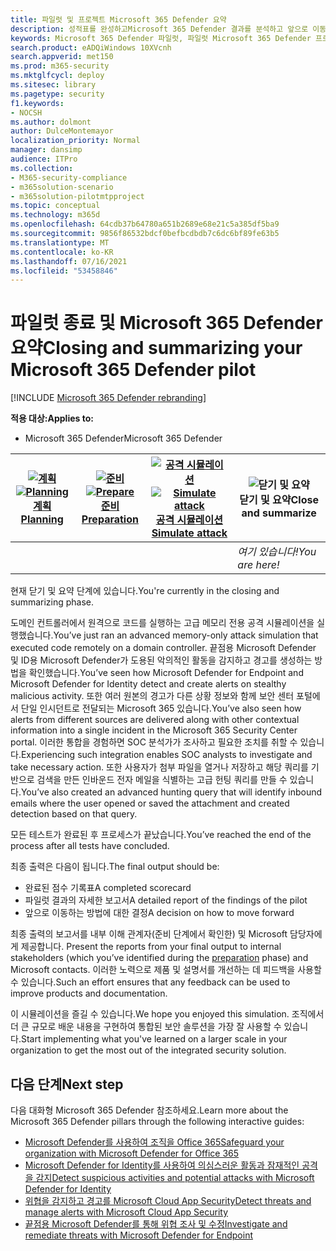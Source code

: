 ```yaml
---
title: 파일럿 및 프로젝트 Microsoft 365 Defender 요약
description: 성적표를 완성하고Microsoft 365 Defender 결과를 분석하고 앞으로 이동하는 방법을 결정하여 파일럿 프로젝트를 완료합니다.
keywords: Microsoft 365 Defender 파일럿, 파일럿 Microsoft 365 Defender 프로젝트, 프로덕션 Microsoft 365 Defender 평가한 후의 작업, Microsoft 365 Defender 파일럿에서 배포로 전환, 사이버 보안, 고급 영구 위협, 엔터프라이즈 보안, 장치, 장치, ID, 사용자, 데이터, 응용 프로그램, 인시던트, 자동화된 조사 및 수정, 고급 헌팅
search.product: eADQiWindows 10XVcnh
search.appverid: met150
ms.prod: m365-security
ms.mktglfcycl: deploy
ms.sitesec: library
ms.pagetype: security
f1.keywords:
- NOCSH
ms.author: dolmont
author: DulceMontemayor
localization_priority: Normal
manager: dansimp
audience: ITPro
ms.collection:
- M365-security-compliance
- m365solution-scenario
- m365solution-pilotmtpproject
ms.topic: conceptual
ms.technology: m365d
ms.openlocfilehash: 64cdb37b64780a651b2689e68e21c5a385df5ba9
ms.sourcegitcommit: 9856f86532bdcf0befbcdbdb7c6dc6bf89fe63b5
ms.translationtype: MT
ms.contentlocale: ko-KR
ms.lasthandoff: 07/16/2021
ms.locfileid: "53458846"
---
```

# <a name="closing-and-summarizing-your-microsoft-365-defender-pilot"></a><span data-ttu-id="a74c6-104">파일럿 종료 및 Microsoft 365 Defender 요약</span><span class="sxs-lookup"><span data-stu-id="a74c6-104">Closing and summarizing your Microsoft 365 Defender pilot</span></span>  

[!INCLUDE [Microsoft 365 Defender rebranding](../includes/microsoft-defender.md)]


<span data-ttu-id="a74c6-105">**적용 대상:**</span><span class="sxs-lookup"><span data-stu-id="a74c6-105">**Applies to:**</span></span>
- <span data-ttu-id="a74c6-106">Microsoft 365 Defender</span><span class="sxs-lookup"><span data-stu-id="a74c6-106">Microsoft 365 Defender</span></span>



|<span data-ttu-id="a74c6-107">[![계획](../../media/phase-diagrams/1-planning.png)](m365d-pilot-plan.md)</span><span class="sxs-lookup"><span data-stu-id="a74c6-107">[![Planning](../../media/phase-diagrams/1-planning.png)](m365d-pilot-plan.md)</span></span><br/>[<span data-ttu-id="a74c6-108">계획</span><span class="sxs-lookup"><span data-stu-id="a74c6-108">Planning</span></span>](m365d-pilot-plan.md) |<span data-ttu-id="a74c6-109">[![준비](../../media/phase-diagrams/2-prepare.png)](prepare-m365d-eval.md)</span><span class="sxs-lookup"><span data-stu-id="a74c6-109">[![Prepare](../../media/phase-diagrams/2-prepare.png)](prepare-m365d-eval.md)</span></span><br/>[<span data-ttu-id="a74c6-110">준비</span><span class="sxs-lookup"><span data-stu-id="a74c6-110">Preparation</span></span>](prepare-m365d-eval.md) | <span data-ttu-id="a74c6-111">[![공격 시뮬레이션](../../media/phase-diagrams/3-simluate.png)](m365d-pilot-simulate.md)</span><span class="sxs-lookup"><span data-stu-id="a74c6-111">[![Simulate attack](../../media/phase-diagrams/3-simluate.png)](m365d-pilot-simulate.md)</span></span><br/>[<span data-ttu-id="a74c6-112">공격 시뮬레이션</span><span class="sxs-lookup"><span data-stu-id="a74c6-112">Simulate attack</span></span>](m365d-pilot-simulate.md) | ![닫기 및 요약](../../media/phase-diagrams/4-summary.png)<br/><span data-ttu-id="a74c6-114">닫기 및 요약</span><span class="sxs-lookup"><span data-stu-id="a74c6-114">Close and summarize</span></span>|
|--|--|--|--|
|| | |<span data-ttu-id="a74c6-115">*여기 있습니다!*</span><span class="sxs-lookup"><span data-stu-id="a74c6-115">*You are here!*</span></span>|


<span data-ttu-id="a74c6-116">현재 닫기 및 요약 단계에 있습니다.</span><span class="sxs-lookup"><span data-stu-id="a74c6-116">You're currently in the closing and summarizing phase.</span></span>

<span data-ttu-id="a74c6-117">도메인 컨트롤러에서 원격으로 코드를 실행하는 고급 메모리 전용 공격 시뮬레이션을 실행했습니다.</span><span class="sxs-lookup"><span data-stu-id="a74c6-117">You’ve just ran an advanced memory-only attack simulation that executed code remotely on a domain controller.</span></span> <span data-ttu-id="a74c6-118">끝점용 Microsoft Defender 및 ID용 Microsoft Defender가 도용된 악의적인 활동을 감지하고 경고를 생성하는 방법을 확인했습니다.</span><span class="sxs-lookup"><span data-stu-id="a74c6-118">You’ve seen how Microsoft Defender for Endpoint and Microsoft Defender for Identity detect and create alerts on stealthy malicious activity.</span></span> <span data-ttu-id="a74c6-119">또한 여러 원본의 경고가 다른 상황 정보와 함께 보안 센터 포털에서 단일 인시던트로 전달되는 Microsoft 365 있습니다.</span><span class="sxs-lookup"><span data-stu-id="a74c6-119">You’ve also seen how alerts from different sources are delivered along with other contextual information into a single incident in the Microsoft 365 Security Center portal.</span></span> <span data-ttu-id="a74c6-120">이러한 통합을 경험하면 SOC 분석가가 조사하고 필요한 조치를 취할 수 있습니다.</span><span class="sxs-lookup"><span data-stu-id="a74c6-120">Experiencing such integration enables SOC analysts to investigate and take necessary action.</span></span> <span data-ttu-id="a74c6-121">또한 사용자가 첨부 파일을 열거나 저장하고 해당 쿼리를 기반으로 검색을 만든 인바운드 전자 메일을 식별하는 고급 헌팅 쿼리를 만들 수 있습니다.</span><span class="sxs-lookup"><span data-stu-id="a74c6-121">You’ve also created an advanced hunting query that will identify inbound emails where the user opened or saved the attachment and created detection based on that query.</span></span>

<span data-ttu-id="a74c6-122">모든 테스트가 완료된 후 프로세스가 끝났습니다.</span><span class="sxs-lookup"><span data-stu-id="a74c6-122">You’ve reached the end of the process after all tests have concluded.</span></span>

<span data-ttu-id="a74c6-123">최종 출력은 다음이 됩니다.</span><span class="sxs-lookup"><span data-stu-id="a74c6-123">The final output should be:</span></span>

- <span data-ttu-id="a74c6-124">완료된 점수 기록표</span><span class="sxs-lookup"><span data-stu-id="a74c6-124">A completed scorecard</span></span>
- <span data-ttu-id="a74c6-125">파일럿 결과의 자세한 보고서</span><span class="sxs-lookup"><span data-stu-id="a74c6-125">A detailed report of the findings of the pilot</span></span>
- <span data-ttu-id="a74c6-126">앞으로 이동하는 방법에 대한 결정</span><span class="sxs-lookup"><span data-stu-id="a74c6-126">A decision on how to move forward</span></span>

<span data-ttu-id="a74c6-127">최종 출력의 보고서를 내부 이해 관계자(준비 단계에서 확인한) 및 Microsoft 담당자에게 제공합니다. [](./prepare-m365d-eval.md)</span><span class="sxs-lookup"><span data-stu-id="a74c6-127">Present the reports from your final output to internal stakeholders (which you’ve identified during the [preparation](./prepare-m365d-eval.md) phase) and Microsoft contacts.</span></span> <span data-ttu-id="a74c6-128">이러한 노력으로 제품 및 설명서를 개선하는 데 피드백을 사용할 수 있습니다.</span><span class="sxs-lookup"><span data-stu-id="a74c6-128">Such an effort ensures that any feedback can be used to improve products and documentation.</span></span>

<span data-ttu-id="a74c6-129">이 시뮬레이션을 즐길 수 있습니다.</span><span class="sxs-lookup"><span data-stu-id="a74c6-129">We hope you enjoyed this simulation.</span></span> <span data-ttu-id="a74c6-130">조직에서 더 큰 규모로 배운 내용을 구현하여 통합된 보안 솔루션을 가장 잘 사용할 수 있습니다.</span><span class="sxs-lookup"><span data-stu-id="a74c6-130">Start implementing what you've learned on a larger scale in your organization to get the most out of the integrated security solution.</span></span>

## <a name="next-step"></a><span data-ttu-id="a74c6-131">다음 단계</span><span class="sxs-lookup"><span data-stu-id="a74c6-131">Next step</span></span>
<span data-ttu-id="a74c6-132">다음 대화형 Microsoft 365 Defender 참조하세요.</span><span class="sxs-lookup"><span data-stu-id="a74c6-132">Learn more about the Microsoft 365 Defender pillars through the following interactive guides:</span></span>
- [<span data-ttu-id="a74c6-133">Microsoft Defender를 사용하여 조직을 Office 365</span><span class="sxs-lookup"><span data-stu-id="a74c6-133">Safeguard your organization with Microsoft Defender for Office 365</span></span>](https://aka.ms/O365ATP-Interactive-Guide)
- [<span data-ttu-id="a74c6-134">Microsoft Defender for Identity를 사용하여 의심스러운 활동과 잠재적인 공격을 감지</span><span class="sxs-lookup"><span data-stu-id="a74c6-134">Detect suspicious activities and potential attacks with Microsoft Defender for Identity</span></span>](https://aka.ms/AATP-Interactive-Guide)
- [<span data-ttu-id="a74c6-135">위협을 감지하고 경고를 Microsoft Cloud App Security</span><span class="sxs-lookup"><span data-stu-id="a74c6-135">Detect threats and manage alerts with Microsoft Cloud App Security</span></span>](https://aka.ms/DetectThreatsAndAlertsMCAS-InteractiveGuide)
- [<span data-ttu-id="a74c6-136">끝점용 Microsoft Defender를 통해 위협 조사 및 수정</span><span class="sxs-lookup"><span data-stu-id="a74c6-136">Investigate and remediate threats with Microsoft Defender for Endpoint</span></span>](https://aka.ms/MDATP-IR-Interactive-Guide)
